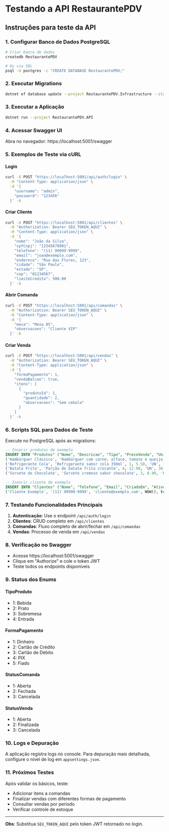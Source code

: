 # Testando a API RestaurantePDV

## Instruções para teste da API

### 1. Configurar Banco de Dados PostgreSQL

```bash
# Criar banco de dados
createdb RestaurantePDV

# Ou via SQL
psql -U postgres -c "CREATE DATABASE RestaurantePDV;"
```

### 2. Executar Migrations

```bash
dotnet ef database update --project RestaurantePDV.Infrastructure --startup-project RestaurantePDV.API
```

### 3. Executar a Aplicação

```bash
dotnet run --project RestaurantePDV.API
```

### 4. Acessar Swagger UI

Abra no navegador: https://localhost:5001/swagger

### 5. Exemplos de Teste via cURL

#### Login
```bash
curl -X POST "https://localhost:5001/api/auth/login" \
  -H "Content-Type: application/json" \
  -d '{
    "username": "admin",
    "password": "123456"
  }' -k
```

#### Criar Cliente
```bash
curl -X POST "https://localhost:5001/api/clientes" \
  -H "Authorization: Bearer SEU_TOKEN_AQUI" \
  -H "Content-Type: application/json" \
  -d '{
    "nome": "João da Silva",
    "cpfCnpj": "12345678901",
    "telefone": "(11) 99999-9999",
    "email": "joao@exemplo.com",
    "endereco": "Rua das Flores, 123",
    "cidade": "São Paulo",
    "estado": "SP",
    "cep": "01234567",
    "limiteCredito": 500.00
  }' -k
```

#### Abrir Comanda
```bash
curl -X POST "https://localhost:5001/api/comandas" \
  -H "Authorization: Bearer SEU_TOKEN_AQUI" \
  -H "Content-Type: application/json" \
  -d '{
    "mesa": "Mesa 05",
    "observacoes": "Cliente VIP"
  }' -k
```

#### Criar Venda
```bash
curl -X POST "https://localhost:5001/api/vendas" \
  -H "Authorization: Bearer SEU_TOKEN_AQUI" \
  -H "Content-Type: application/json" \
  -d '{
    "formaPagamento": 1,
    "vendaBalcao": true,
    "itens": [
      {
        "produtoId": 1,
        "quantidade": 2,
        "observacoes": "Sem cebola"
      }
    ]
  }' -k
```

### 6. Scripts SQL para Dados de Teste

Execute no PostgreSQL após as migrations:

```sql
-- Inserir produtos de exemplo
INSERT INTO "Produtos" ("Nome", "Descricao", "Tipo", "PrecoVenda", "Unidade", "EstoqueAtual", "CriadoEm", "Ativo") VALUES
('Hambúrguer Clássico', 'Hambúrguer com carne, alface, tomate e queijo', 2, 25.90, 'UN', 50, NOW(), true),
('Refrigerante Cola', 'Refrigerante sabor cola 350ml', 1, 5.50, 'UN', 100, NOW(), true),
('Batata Frita', 'Porção de batata frita crocante', 4, 12.90, 'UN', 30, NOW(), true),
('Sorvete de Chocolate', 'Sorvete cremoso sabor chocolate', 3, 8.90, 'UN', 20, NOW(), true);

-- Inserir cliente de exemplo
INSERT INTO "Clientes" ("Nome", "Telefone", "Email", "CriadoEm", "Ativo") VALUES
('Cliente Exemplo', '(11) 99999-9999', 'cliente@exemplo.com', NOW(), true);
```

### 7. Testando Funcionalidades Principais

1. **Autenticação**: Use o endpoint `/api/auth/login`
2. **Clientes**: CRUD completo em `/api/clientes`
3. **Comandas**: Fluxo completo de abrir/fechar em `/api/comandas`
4. **Vendas**: Processo de venda em `/api/vendas`

### 8. Verificação no Swagger

- Acesse https://localhost:5001/swagger
- Clique em "Authorize" e cole o token JWT
- Teste todos os endpoints disponíveis

### 9. Status dos Enums

#### TipoProduto
- 1: Bebida
- 2: Prato  
- 3: Sobremesa
- 4: Entrada

#### FormaPagamento
- 1: Dinheiro
- 2: Cartão de Crédito
- 3: Cartão de Débito
- 4: PIX
- 5: Fiado

#### StatusComanda
- 1: Aberta
- 2: Fechada
- 3: Cancelada

#### StatusVenda
- 1: Aberta
- 2: Finalizada
- 3: Cancelada

### 10. Logs e Depuração

A aplicação registra logs no console. Para depuração mais detalhada, configure o nível de log em `appsettings.json`.

### 11. Próximos Testes

Após validar os básicos, teste:
- Adicionar itens a comandas
- Finalizar vendas com diferentes formas de pagamento
- Consultar vendas por período
- Verificar controle de estoque

---

**Obs**: Substitua `SEU_TOKEN_AQUI` pelo token JWT retornado no login.